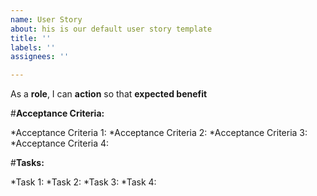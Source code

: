 ```yaml
---
name: User Story
about: his is our default user story template
title: ''
labels: ''
assignees: ''

---
```


As a **role**, I can **action** so that **expected benefit**

#**Acceptance Criteria:**

*Acceptance Criteria 1:
*Acceptance Criteria 2:
*Acceptance Criteria 3:
*Acceptance Criteria 4:

#**Tasks:**

*Task 1:
*Task 2:
*Task 3:
*Task 4:
